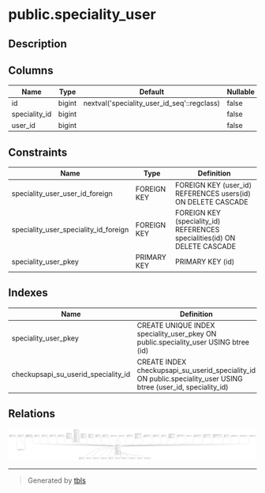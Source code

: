 # public.speciality_user

## Description

## Columns

| Name          | Type   | Default                                     | Nullable | Parents                                       |
| ------------- | ------ | ------------------------------------------- | -------- | --------------------------------------------- |
| id            | bigint | nextval('speciality_user_id_seq'::regclass) | false    |                                               |
| speciality_id | bigint |                                             | false    | [public.specialities](public.specialities.md) |
| user_id       | bigint |                                             | false    | [public.users](public.users.md)               |

## Constraints

| Name                                  | Type        | Definition                                                                |
| ------------------------------------- | ----------- | ------------------------------------------------------------------------- |
| speciality_user_user_id_foreign       | FOREIGN KEY | FOREIGN KEY (user_id) REFERENCES users(id) ON DELETE CASCADE              |
| speciality_user_speciality_id_foreign | FOREIGN KEY | FOREIGN KEY (speciality_id) REFERENCES specialities(id) ON DELETE CASCADE |
| speciality_user_pkey                  | PRIMARY KEY | PRIMARY KEY (id)                                                          |

## Indexes

| Name                                | Definition                                                                                                      |
| ----------------------------------- | --------------------------------------------------------------------------------------------------------------- |
| speciality_user_pkey                | CREATE UNIQUE INDEX speciality_user_pkey ON public.speciality_user USING btree (id)                             |
| checkupsapi_su_userid_speciality_id | CREATE INDEX checkupsapi_su_userid_speciality_id ON public.speciality_user USING btree (user_id, speciality_id) |

## Relations

![er](public.speciality_user.svg)

---

> Generated by [tbls](https://github.com/k1LoW/tbls)
